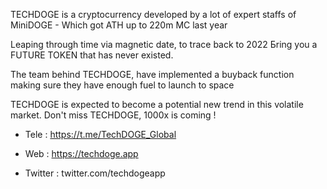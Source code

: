 TECHDOGE is a cryptocurrency developed by a lot of expert staffs of MiniDOGE   - Which got ATH up to 220m MC last year

Leaping through time via magnetic datе, to trace back to 2022 Бring you a FUTURE TOKEN that has never existed. 

The team behind TECHDOGE, have implemented a buyback function making sure they have enough fuel to launch to space

TECHDOGE is expected to become a potential new trend in this volatile market. Don't miss TECHDOGE, 1000x is coming !

- Tele : https://t.me/TechDOGE_Global
 
- Web : https://techdoge.app

- Twitter : twitter.com/techdogeapp
